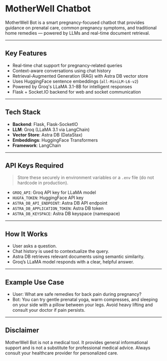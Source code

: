 # MotherWell Chatbot

MotherWell Bot is a smart pregnancy-focused chatbot that provides guidance on prenatal care, common pregnancy symptoms, and traditional home remedies — powered by LLMs and real-time document retrieval.

---

## Key Features

- Real-time chat support for pregnancy-related queries
- Context-aware conversations using chat history
- Retrieval-Augmented Generation (RAG) with Astra DB vector store
- Uses HuggingFace sentence embeddings (`all-MiniLM-L6-v2`)
- Powered by Groq's LLaMA 3.1-8B for intelligent responses
- Flask + Socket.IO backend for web and socket communication

---

## Tech Stack

- **Backend**: Flask, Flask-SocketIO
- **LLM**: Groq (LLaMA 3.1 via LangChain)
- **Vector Store**: Astra DB (DataStax)
- **Embeddings**: HuggingFace Transformers
- **Framework**: LangChain

---

## API Keys Required

> Store these securely in environment variables or a `.env` file (do not hardcode in production).

- `GROQ_API`: Groq API key for LLaMA model
- `HUGFA_TOKEN`: HuggingFace API key
- `ASTRA_DB_API_ENDPOINT`: Astra DB API endpoint
- `ASTRA_DB_APPLICATION_TOKEN`: Astra DB token
- `ASTRA_DB_KEYSPACE`: Astra DB keyspace (namespace)

---

## How It Works

- User asks a question.
- Chat history is used to contextualize the query.
- Astra DB retrieves relevant documents using semantic similarity.
- Groq’s LLaMA model responds with a clear, helpful answer.

---

## Example Use Case

- User: What are safe remedies for back pain during pregnancy?
- Bot: You can try gentle prenatal yoga, warm compresses, and sleeping on your side with a pillow between your legs. Avoid heavy lifting and consult your doctor if pain persists.

---

## Disclaimer
MotherWell Bot is not a medical tool. It provides general informational support and is not a substitute for professional medical advice. Always consult your healthcare provider for personalized care.
